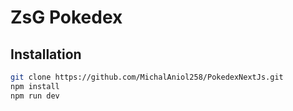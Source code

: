 #  ZsG Pokedex
## Installation
```bash
git clone https://github.com/MichalAniol258/PokedexNextJs.git
npm install
npm run dev
```


